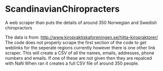 # ScandinavianChiropracters
A web scraper than puts the details of around 350 Norwegian and Swedish chiropractors 

The data is from: http://www.kiropraktiskaforeningen.se/hitta-kiropraktorer/
The code does not properly scrape the first section of the code to get weblinks for the seperate regions currently however there is one other link scraper.
This will create a CSV of all the names, emails, addresses, phone numbers and emails. If one of these are not given then they are repalced with NaN
When ran it creates a full CSV file of around 350 people.
